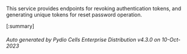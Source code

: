 






This service provides endpoints for revoking authentication tokens, and generating unique tokens for reset password operation.

[:summary]

###### Auto generated by Pydio Cells Enterprise Distribution v4.3.0 on 10-Oct-2023
